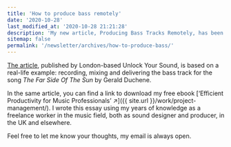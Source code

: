 ```yaml
---
title: 'How to produce bass remotely'
date: '2020-10-28'
last_modified_at: '2020-10-28 21:21:28'
description: 'My new article, Producing Bass Tracks Remotely, has been published by London-based Unlock Your Sound.'
sitemap: false
permalink: '/newsletter/archives/how-to-produce-bass/'
---
```

[The article](https://unlockyoursound.com/producing-bass-tracks-remotely/), published by London-based Unlock Your Sound, is based on a real-life example: recording, mixing and delivering the bass track for the song _The Far Side Of The Sun_ by Gerald Duchene.

In the same article, you can find a link to download my free ebook [‘Efficient Productivity for Music Professionals’&nbsp;↗︎]({{ site.url }}/work/project-management/). I wrote this essay using my years of knowledge as a freelance worker in the music field, both as sound designer and producer, in the UK and elsewhere.

Feel free to let me know your thoughts, my email is always open.